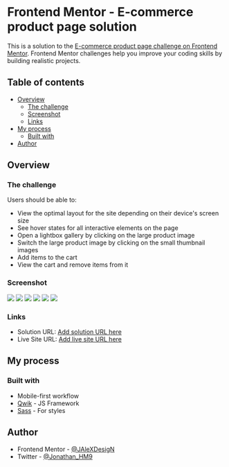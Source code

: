 # Frontend Mentor - E-commerce product page solution

This is a solution to the [E-commerce product page challenge on Frontend Mentor](https://www.frontendmentor.io/challenges/ecommerce-product-page-UPsZ9MJp6). Frontend Mentor challenges help you improve your coding skills by building realistic projects.

## Table of contents

- [Overview](#overview)
  - [The challenge](#the-challenge)
  - [Screenshot](#screenshot)
  - [Links](#links)
- [My process](#my-process)
  - [Built with](#built-with)
- [Author](#author)

## Overview

### The challenge

Users should be able to:

- View the optimal layout for the site depending on their device's screen size
- See hover states for all interactive elements on the page
- Open a lightbox gallery by clicking on the large product image
- Switch the large product image by clicking on the small thumbnail images
- Add items to the cart
- View the cart and remove items from it

### Screenshot

![](./screenshots/mobile-design.jpeg)
![](./screenshots/tablet-design.jpeg)
![](./screenshots/desktop-design.jpeg)
![](./screenshots/cart-empty.jpeg)
![](./screenshots/cart-with-items.jpeg)
![](./screenshots/modal-gallery.jpeg)

### Links

- Solution URL: [Add solution URL here](https://your-solution-url.com)
- Live Site URL: [Add live site URL here](https://your-live-site-url.com)

## My process

### Built with

- Mobile-first workflow
- [Qwik](https://qwik.builder.io/) - JS Framework
- [Sass](https://sass-lang.com/) - For styles

## Author

- Frontend Mentor - [@JAleXDesigN](https://www.frontendmentor.io/profile/JAleXDesigN)
- Twitter - [@Jonathan_HM9](https://www.twitter.com/@Jonathan_HM9)
